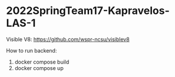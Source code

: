 # 2022SpringTeam17-Kapravelos-LAS-1

Visible V8: https://github.com/wspr-ncsu/visiblev8

How to run backend:
1. docker compose build
2. docker compose up